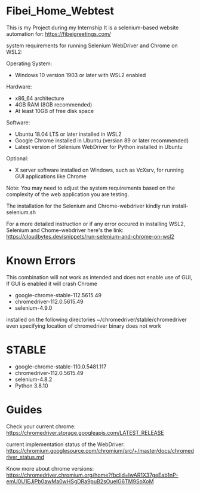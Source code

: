 # Fibei_Home_Webtest
This is my Project during my Internship
It is a selenium-based website automation for: https://fibeigreetings.com/

system requirements for running Selenium WebDriver and Chrome on WSL2:

Operating System:
* Windows 10 version 1903 or later with WSL2 enabled


Hardware:
* x86_64 architecture
* 4GB RAM (8GB recommended)
* At least 10GB of free disk space


Software:
* Ubuntu 18.04 LTS or later installed in WSL2
* Google Chrome installed in Ubuntu (version 89 or later recommended)
* Latest version of Selenium WebDriver for Python installed in Ubuntu

Optional:
* X server software installed on Windows, such as VcXsrv, for running GUI applications like Chrome


Note: You may need to adjust the system requirements based on the complexity of the web application you are testing.

The installation for the Selenium and Chrome-webdriver kindly run install-selenium.sh

For a more detailed instruction or if any error occured in installing WSL2, Selenium and Chome-webdriver here's the link: https://cloudbytes.dev/snippets/run-selenium-and-chrome-on-wsl2


# Known Errors
This combination will not work as intended and does not enable use of GUI, If GUI is enabled it will crash Chrome
* google-chrome-stable-112.5615.49
* chromedriver-112.0.5615.49
* selenium-4.9.0

installed on the following directories
~/chromedriver/stable/chromedriver
even specifying location of chromedriver binary does not work

# STABLE
* google-chrome-stable-110.0.5481.117
* chromedriver-112.0.5615.49
* selenium-4.8.2
* Python 3.8.10


# Guides
Check your current chrome: https://chromedriver.storage.googleapis.com/LATEST_RELEASE

current implementation status of the WebDriver: https://chromium.googlesource.com/chromium/src/+/master/docs/chromedriver_status.md

Know more about chrome versions: https://chromedriver.chromium.org/home?fbclid=IwAR1X37geEab1nP-emU0U1EJjPb0awMa0wHSgDRa9puB2sOueIG6TM9SoXoM



